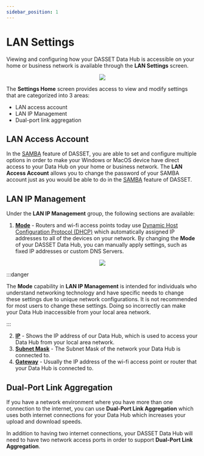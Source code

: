 ```yaml
---
sidebar_position: 1
---
```


# LAN Settings
Viewing and configuring how your DASSET Data Hub is accessible on your home or business network is available through the **LAN Settings** screen.

<p align="center">
<img src={require("./settings-lan-settings.png").default} style={{transform:'scale(1.0)'}} />
</p>

The **Settings Home** screen provides access to view and modify settings that are categorized into 3 areas:

- LAN access account
- LAN IP Management
- Dual-port link aggregation

## LAN Access Account
In the [SAMBA](.././apps/samba.md) feature of DASSET, you are able to set and configure multiple options in order to make your Windows or MacOS device have direct access to your Data Hub on your home or business network.  The **LAN Access Account** allows you to change the password of your SAMBA account just as you would be able to do in the [SAMBA](.././apps/samba.md) feature of DASSET.

## LAN IP Management
Under the **LAN IP Management** group, the following sections are available:

1. **<u>Mode</u>** - Routers and wi-fi access points today use [Dynamic Host Configuration Protocol (DHCP)](https://en.wikipedia.org/wiki/Dynamic_Host_Configuration_Protocol) which automatically assigned IP addresses to all of the devices on your network.  By changing the **Mode** of your DASSET Data Hub, you can manually apply settings, such as fixed IP addresses or custom DNS Servers.

<p align="center">
<img src={require("./settings-lan-settings-ip-management.png").default} style={{transform:'scale(1.0)'}} />
</p>

:::danger

The **Mode** capability in **LAN IP Management** is intended for individuals who understand networking technology and have specific needs to change these settings due to unique network configurations.  It is not recommended for most users to change these settings.  Doing so incorrectly can make your Data Hub inaccessible from your local area network.

:::

2. **<u>IP</u>** - Shows the IP address of our Data Hub, which is used to access your Data Hub from your local area network.
3. **<u>Subnet Mask</u>** - The Subnet Mask of the network your Data Hub is connected to.
4. **<u>Gateway</u>** - Usually the IP address of the wi-fi access point or router that your Data Hub is connected to.

## Dual-Port Link Aggregation
If you have a network environment where you have more than one connection to the internet, you can use **Dual-Port Link Aggregation** which uses both internet connections for your Data Hub which increases your upload and download speeds.  

In addition to having two internet connections, your DASSET Data Hub will need to have two network access ports in order to support **Dual-Port Link Aggregation**.